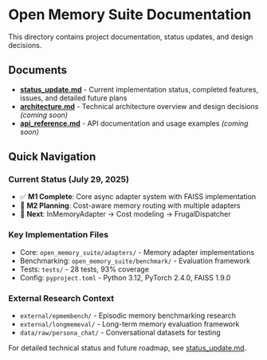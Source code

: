 # Open Memory Suite Documentation

This directory contains project documentation, status updates, and design decisions.

## Documents

- **[status_update.md](./status_update.md)** - Current implementation status, completed features, issues, and detailed future plans
- **[architecture.md](./architecture.md)** - Technical architecture overview and design decisions *(coming soon)*
- **[api_reference.md](./api_reference.md)** - API documentation and usage examples *(coming soon)*

## Quick Navigation

### Current Status (July 29, 2025)
- ✅ **M1 Complete**: Core async adapter system with FAISS implementation  
- 🔄 **M2 Planning**: Cost-aware memory routing with multiple adapters
- 🎯 **Next**: InMemoryAdapter → Cost modeling → FrugalDispatcher

### Key Implementation Files
- Core: `open_memory_suite/adapters/` - Memory adapter implementations
- Benchmarking: `open_memory_suite/benchmark/` - Evaluation framework  
- Tests: `tests/` - 28 tests, 93% coverage
- Config: `pyproject.toml` - Python 3.12, PyTorch 2.4.0, FAISS 1.9.0

### External Research Context
- `external/epmembench/` - Episodic memory benchmarking research
- `external/longmemeval/` - Long-term memory evaluation framework
- `data/raw/persona_chat/` - Conversational datasets for testing

For detailed technical status and future roadmap, see [status_update.md](./status_update.md).